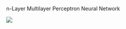 n-Layer Multilayer Perceptron Neural Network  

![](https://github.com/augustomatheuss/mlplab/blob/master/nlayers/examples/xor_and_example.png)  
